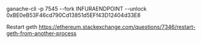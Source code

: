 ganache-cli -p 7545 --fork INFURAENDPOINT --unlock 0xBE0eB53F46cd790Cd13851d5EFf43D12404d33E8

Restart geth https://ethereum.stackexchange.com/questions/7346/restart-geth-from-another-process
